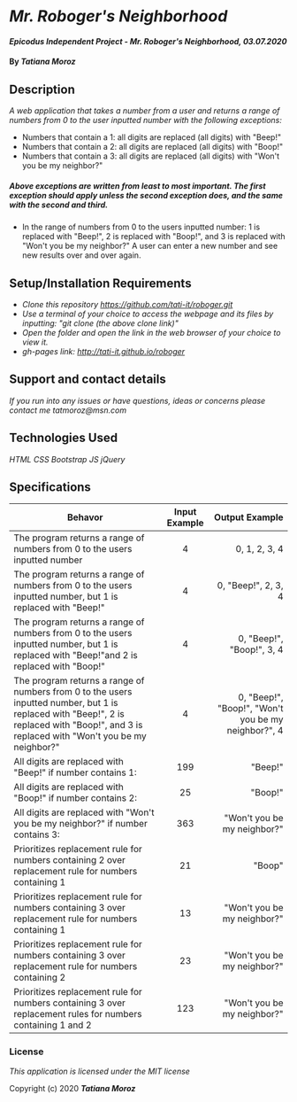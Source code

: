 # _Mr. Roboger's Neighborhood_

#### _Epicodus Independent Project - Mr. Roboger's Neighborhood, 03.07.2020_

#### By _**Tatiana Moroz**_

## Description

_A web application that takes a number from a user and returns a range of numbers from 0 to the user inputted number with the following exceptions:_

* Numbers that contain a 1: all digits are replaced (all digits) with "Beep!" 
* Numbers that contain a 2: all digits are replaced (all digits) with "Boop!" 
* Numbers that contain a 3: all digits are replaced (all digits) with "Won't you be my neighbor?" 
##### _Above exceptions are written from least to most important. The first exception should apply unless the second exception does, and the same with the second and third._ 

* In the range of numbers from 0 to the users inputted number: 1 is replaced with "Beep!", 2 is replaced with "Boop!", and 3 is replaced with "Won't you be my neighbor?"
A user can enter a new number and see new results over and over again.

## Setup/Installation Requirements

* _Clone this repository https://github.com/tati-it/roboger.git_
* _Use a terminal of your choice to access the webpage and its files by inputting: "git clone (the above clone link)"_
* _Open the folder and open the link in the web browser of your choice to view it._
* _gh-pages link: http://tati-it.github.io/roboger_


## Support and contact details

_If you run into any issues or have questions, ideas or concerns please contact me tatmoroz@msn.com_

## Technologies Used

_HTML_
_CSS_
_Bootstrap_
_JS_
_jQuery_

## Specifications

| Behavor   |     Input Example    |  Output Example |
|---------- |:---------------------:|----------------:|
| The program returns a range of numbers from 0 to the users inputted number  |  4        | 0, 1, 2, 3, 4           |
| The program returns a range of numbers from 0 to the users inputted number, but 1 is replaced with "Beep!" |  4        | 0, "Beep!", 2, 3, 4           |
| The program returns a range of numbers from 0 to the users inputted number, but 1 is replaced with "Beep!"and 2 is replaced with "Boop!" |  4        | 0, "Beep!", "Boop!", 3, 4           |
| The program returns a range of numbers from 0 to the users inputted number, but 1 is replaced with "Beep!", 2 is replaced with "Boop!", and 3 is replaced with "Won't you be my neighbor?"|  4        | 0, "Beep!", "Boop!", "Won't you be my neighbor?", 4           |
| All digits are replaced with "Beep!" if number contains 1:  |    199   |   "Beep!"  |
| All digits are replaced with "Boop!" if number contains 2:  | 25 |   "Boop!"  |
| All digits are replaced with "Won't you be my neighbor?" if number contains 3:  | 363 |   "Won't you be my neighbor?" |
| Prioritizes replacement rule for numbers containing 2 over replacement rule for numbers containing 1   |      21      |  "Boop" |
| Prioritizes replacement rule for numbers containing 3 over replacement rule for numbers containing 1   |      13      |  "Won't you be my neighbor?" |
| Prioritizes replacement rule for numbers containing 3 over replacement rule for numbers containing 2   |     23      |  "Won't you be my neighbor?" |
| Prioritizes replacement rule for numbers containing 3 over replacement rules for numbers containing 1 and 2  |      123      |  "Won't you be my neighbor?" |

### License

*This application is licensed under the MIT license*

Copyright (c) 2020 **_Tatiana Moroz_**
